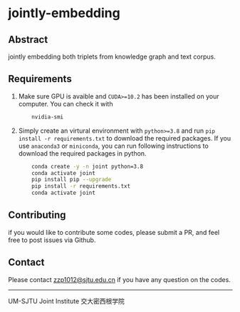 # jointly-embedding

## Abstract

jointly embedding both triplets from knowledge graph and text corpus.

## Requirements

1. Make sure GPU is avaible and `CUDA>=10.2` has been installed on your computer. You can check it with
    ```bash
        nvidia-smi
    ```
2. Simply create an virtural environment with `python>=3.8` and run `pip install -r requirements.txt` to download the required packages. If you use `anaconda3` or `miniconda`, you can run following instructions to download the required packages in python. 
    ```bash
        conda create -y -n joint python=3.8
        conda activate joint
        pip install pip --upgrade
        pip install -r requirements.txt
        conda activate joint
    ```

## Contributing

if you would like to contribute some codes, please submit a PR, and feel free to post issues via Github.

## Contact

Please contact [zzp1012@sjtu.edu.cn](mailto:zzp1012@sjtu.edu.cn) if you have any question on the codes.
    
---------------------------------------------------------------------------------
UM-SJTU Joint Institute 交大密西根学院